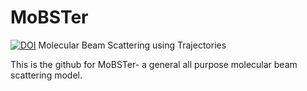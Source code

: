 # MoBSTer
[![DOI](https://zenodo.org/badge/289987664.svg)](https://zenodo.org/badge/latestdoi/289987664)
Molecular Beam Scattering using Trajectories

This is the github for MoBSTer- a general all purpose molecular beam scattering model.
